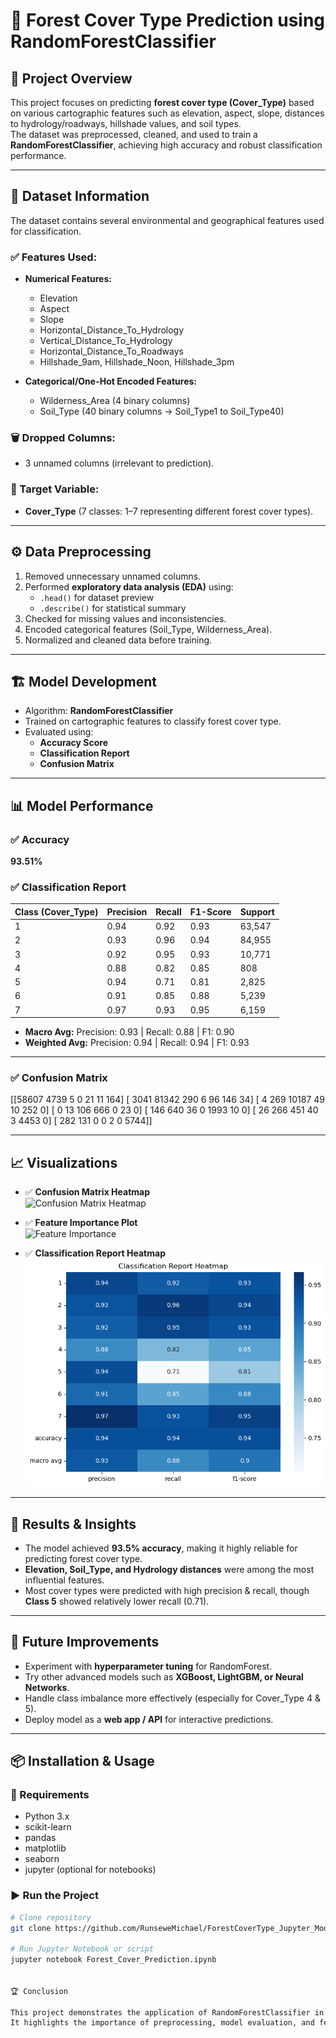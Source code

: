 # 🌲 Forest Cover Type Prediction using RandomForestClassifier  

## 📌 Project Overview  
This project focuses on predicting **forest cover type (Cover_Type)** based on various cartographic features such as elevation, aspect, slope, distances to hydrology/roadways, hillshade values, and soil types.  
The dataset was preprocessed, cleaned, and used to train a **RandomForestClassifier**, achieving high accuracy and robust classification performance.  

---

## 📂 Dataset Information  
The dataset contains several environmental and geographical features used for classification.  

### ✅ Features Used:  
- **Numerical Features:**  
  - Elevation  
  - Aspect  
  - Slope  
  - Horizontal_Distance_To_Hydrology  
  - Vertical_Distance_To_Hydrology  
  - Horizontal_Distance_To_Roadways  
  - Hillshade_9am, Hillshade_Noon, Hillshade_3pm  

- **Categorical/One-Hot Encoded Features:**  
  - Wilderness_Area (4 binary columns)  
  - Soil_Type (40 binary columns → Soil_Type1 to Soil_Type40)  

### 🗑 Dropped Columns:  
- 3 unnamed columns (irrelevant to prediction).  

### 🎯 Target Variable:  
- **Cover_Type** (7 classes: 1–7 representing different forest cover types).  

---

## ⚙️ Data Preprocessing  
1. Removed unnecessary unnamed columns.  
2. Performed **exploratory data analysis (EDA)** using:  
   - `.head()` for dataset preview  
   - `.describe()` for statistical summary  
3. Checked for missing values and inconsistencies.  
4. Encoded categorical features (Soil_Type, Wilderness_Area).  
5. Normalized and cleaned data before training.  

---

## 🏗 Model Development  
- Algorithm: **RandomForestClassifier**  
- Trained on cartographic features to classify forest cover type.  
- Evaluated using:  
  - **Accuracy Score**  
  - **Classification Report**  
  - **Confusion Matrix**  

---

## 📊 Model Performance  

### ✅ Accuracy  
**93.51%**  

### ✅ Classification Report  

| Class (Cover_Type) | Precision | Recall | F1-Score | Support |
|---------------------|-----------|--------|----------|---------|
| 1 | 0.94 | 0.92 | 0.93 | 63,547 |
| 2 | 0.93 | 0.96 | 0.94 | 84,955 |
| 3 | 0.92 | 0.95 | 0.93 | 10,771 |
| 4 | 0.88 | 0.82 | 0.85 | 808 |
| 5 | 0.94 | 0.71 | 0.81 | 2,825 |
| 6 | 0.91 | 0.85 | 0.88 | 5,239 |
| 7 | 0.97 | 0.93 | 0.95 | 6,159 |

- **Macro Avg:** Precision: 0.93 | Recall: 0.88 | F1: 0.90  
- **Weighted Avg:** Precision: 0.94 | Recall: 0.94 | F1: 0.93  

---

### ✅ Confusion Matrix  

[[58607 4739 5 0 21 11 164]
[ 3041 81342 290 6 96 146 34]
[ 4 269 10187 49 10 252 0]
[ 0 13 106 666 0 23 0]
[ 146 640 36 0 1993 10 0]
[ 26 266 451 40 3 4453 0]
[ 282 131 0 0 2 0 5744]]


---

## 📈 Visualizations   

- ✅ **Confusion Matrix Heatmap**  
  ![Confusion Matrix Heatmap](images/confusion_matrix.png)  

- ✅ **Feature Importance Plot**  
  ![Feature Importance](images/feature_importance.png)  

- ✅ **Classification Report Heatmap**  
  ![Classification Report Heatmap](heatmap.png)  

---

## 🚀 Results & Insights  
- The model achieved **93.5% accuracy**, making it highly reliable for predicting forest cover type.  
- **Elevation, Soil_Type, and Hydrology distances** were among the most influential features.  
- Most cover types were predicted with high precision & recall, though **Class 5** showed relatively lower recall (0.71).  

---

## 🔮 Future Improvements  
- Experiment with **hyperparameter tuning** for RandomForest.  
- Try other advanced models such as **XGBoost, LightGBM, or Neural Networks**.  
- Handle class imbalance more effectively (especially for Cover_Type 4 & 5).  
- Deploy model as a **web app / API** for interactive predictions.  

---

## 📦 Installation & Usage  

### 🔧 Requirements  
- Python 3.x  
- scikit-learn  
- pandas  
- matplotlib  
- seaborn  
- jupyter (optional for notebooks)  

### ▶️ Run the Project  
```bash
# Clone repository
git clone https://github.com/RunseweMichael/ForestCoverType_Jupyter_Model.git

# Run Jupyter Notebook or script
jupyter notebook Forest_Cover_Prediction.ipynb


🏆 Conclusion

This project demonstrates the application of RandomForestClassifier in predicting forest cover type with high accuracy.
It highlights the importance of preprocessing, model evaluation, and feature importance analysis in building reliable ML models.
